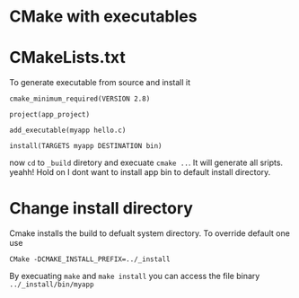 # CMake with executables

# CMakeLists.txt

To generate executable from source and install it

```
cmake_minimum_required(VERSION 2.8)

project(app_project)

add_executable(myapp hello.c)

install(TARGETS myapp DESTINATION bin)

```

now `cd` to `_build` diretory and execuate `cmake ..`. It will generate all sripts.
yeahh!
Hold on I dont want to install app bin to default install directory.

# Change install directory

Cmake installs the build to defualt system directory. To override default one
use

```
CMake -DCMAKE_INSTALL_PREFIX=../_install
```

By execuating `make` and `make install` you can access the file binary `../_install/bin/myapp`
